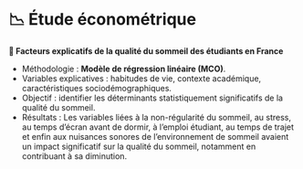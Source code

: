 # 📉 Étude économétrique  
**📌 Facteurs explicatifs de la qualité du sommeil des étudiants en France**  
- Méthodologie : **Modèle de régression linéaire (MCO)**.  
- Variables explicatives : habitudes de vie, contexte académique, caractéristiques sociodémographiques.  
- Objectif : identifier les déterminants statistiquement significatifs de la qualité du sommeil.
- Résultats : Les variables liées à la non-régularité du sommeil, au stress, au temps d’écran avant de dormir, à l’emploi étudiant, au temps de trajet et enfin aux nuisances sonores de l’environnement de sommeil avaient un impact significatif sur la qualité du sommeil, notamment en contribuant à sa diminution.
